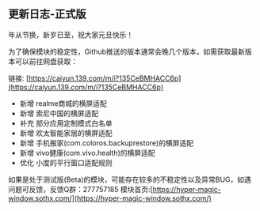 ## 更新日志-正式版

年从节换，新岁已至，祝大家元旦快乐！

为了确保模块的稳定性，Github推送的版本通常会晚几个版本，如需获取最新版本可以前往网盘获取：

链接: [https://caiyun.139.com/m/i?135CeBMHACC6p](https://caiyun.139.com/m/i?135CeBMHACC6p)


- 新增 realme商城的横屏适配
- 新增 索尼中国的横屏适配
- 补充 部分应用定制模式白名单
- 新增 欢太智能家居的横屏适配
- 新增 手机搬家(com.coloros.backuprestore)的横屏适配
- 新增 vivo健康(com.vivo.health)的横屏适配
- 优化 小度的平行窗口适配规则


如果是处于测试版(Beta)的模块，可能存在较多的不稳定性以及异常BUG，如遇问题可反馈，反馈Q群：277757185
模块首页:[https://hyper-magic-window.sothx.com/](https://hyper-magic-window.sothx.com/)